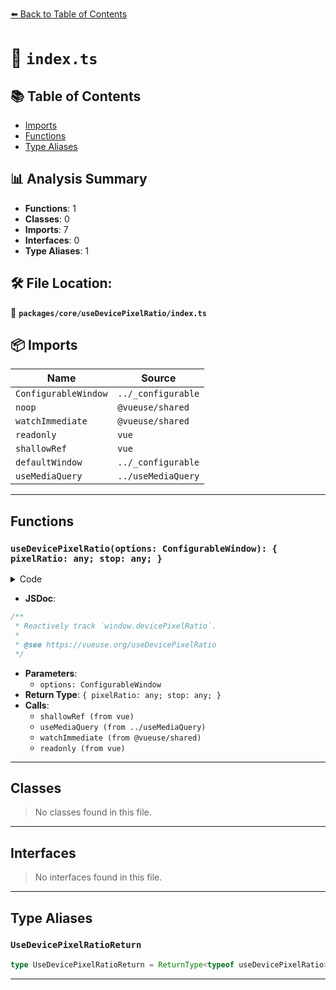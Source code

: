 [⬅️ Back to Table of Contents](../../../index.md)

# 📄 `index.ts`

## 📚 Table of Contents

- [Imports](#imports)
- [Functions](#functions)
- [Type Aliases](#type-aliases)

## 📊 Analysis Summary

- **Functions**: 1
- **Classes**: 0
- **Imports**: 7
- **Interfaces**: 0
- **Type Aliases**: 1

## 🛠️ File Location:
📂 **`packages/core/useDevicePixelRatio/index.ts`**

## 📦 Imports

| Name | Source |
|------|--------|
| `ConfigurableWindow` | `../_configurable` |
| `noop` | `@vueuse/shared` |
| `watchImmediate` | `@vueuse/shared` |
| `readonly` | `vue` |
| `shallowRef` | `vue` |
| `defaultWindow` | `../_configurable` |
| `useMediaQuery` | `../useMediaQuery` |


---

## Functions

### `useDevicePixelRatio(options: ConfigurableWindow): { pixelRatio: any; stop: any; }`

<details><summary>Code</summary>

```ts
export function useDevicePixelRatio(options: ConfigurableWindow = {}) {
  const {
    window = defaultWindow,
  } = options

  const pixelRatio = shallowRef(1)
  const query = useMediaQuery(() => `(resolution: ${pixelRatio.value}dppx)`, options)
  let stop = noop

  if (window) {
    stop = watchImmediate(query, () => pixelRatio.value = window!.devicePixelRatio)
  }

  return {
    pixelRatio: readonly(pixelRatio),
    stop,
  }
}
```
</details>

- **JSDoc**:
```ts
/**
 * Reactively track `window.devicePixelRatio`.
 *
 * @see https://vueuse.org/useDevicePixelRatio
 */
```

- **Parameters**:
  - `options: ConfigurableWindow`
- **Return Type**: `{ pixelRatio: any; stop: any; }`
- **Calls**:
  - `shallowRef (from vue)`
  - `useMediaQuery (from ../useMediaQuery)`
  - `watchImmediate (from @vueuse/shared)`
  - `readonly (from vue)`

---

## Classes

> No classes found in this file.


---

## Interfaces

> No interfaces found in this file.


---

## Type Aliases

### `UseDevicePixelRatioReturn`

```ts
type UseDevicePixelRatioReturn = ReturnType<typeof useDevicePixelRatio>;
```


---
